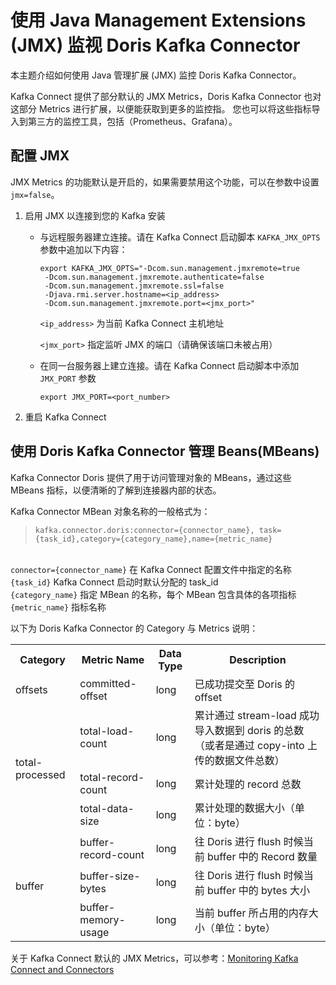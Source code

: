 <!--
Licensed to the Apache Software Foundation (ASF) under one
or more contributor license agreements.  See the NOTICE file
distributed with this work for additional information
regarding copyright ownership.  The ASF licenses this file
to you under the Apache License, Version 2.0 (the
"License"); you may not use this file except in compliance
with the License.  You may obtain a copy of the License at

  http://www.apache.org/licenses/LICENSE-2.0

Unless required by applicable law or agreed to in writing,
software distributed under the License is distributed on an
"AS IS" BASIS, WITHOUT WARRANTIES OR CONDITIONS OF ANY
KIND, either express or implied.  See the License for the
specific language governing permissions and limitations
under the License.
-->

# 使用 Java Management Extensions (JMX) 监视 Doris Kafka Connector
本主题介绍如何使用 Java 管理扩展 (JMX) 监控 Doris Kafka Connector。 

Kafka Connect 提供了部分默认的 JMX Metrics，Doris Kafka Connector 也对这部分 Metrics 进行扩展，以便能获取到更多的监控指。
您也可以将这些指标导入到第三方的监控工具，包括（Prometheus、Grafana）。


## 配置 JMX
JMX Metrics 的功能默认是开启的，如果需要禁用这个功能，可以在参数中设置 `jmx=false`。
1. 启用 JMX 以连接到您的 Kafka 安装
   
   - 与远程服务器建立连接。请在 Kafka Connect 启动脚本 `KAFKA_JMX_OPTS` 参数中追加以下内容：
     ````
     export KAFKA_JMX_OPTS="-Dcom.sun.management.jmxremote=true
      -Dcom.sun.management.jmxremote.authenticate=false
      -Dcom.sun.management.jmxremote.ssl=false
      -Djava.rmi.server.hostname=<ip_address>
      -Dcom.sun.management.jmxremote.port=<jmx_port>"
     ````
     `<ip_address>` 为当前 Kafka Connect 主机地址

     `<jmx_port>` 指定监听 JMX 的端口（请确保该端口未被占用）

   - 在同一台服务器上建立连接。请在 Kafka Connect 启动脚本中添加 `JMX_PORT` 参数
     ````
     export JMX_PORT=<port_number>
     ````
2. 重启 Kafka Connect

## 使用 Doris Kafka Connector 管理 Beans(MBeans)
Kafka Connector Doris 提供了用于访问管理对象的 MBeans，通过这些 MBeans 指标，以便清晰的了解到连接器内部的状态。

Kafka Connector MBean 对象名称的一般格式为：
>`kafka.connector.doris:connector={connector_name}, task={task_id},category={category_name},name={metric_name}`

<br>`connector={connector_name}` 在 Kafka Connect 配置文件中指定的名称
<br>`{task_id}` Kafka Connect 启动时默认分配的 task_id
<br>`{category_name}` 指定 MBean 的名称，每个 MBean 包含具体的各项指标
<br>`{metric_name}` 指标名称



以下为 Doris Kafka Connector 的 Category  与 Metrics 说明：<br>

<table>
    <tr>
        <th>Category</th><th>Metric Name</th><th>Data Type</th><th>Description</th>
    </tr>
    <tr>
        <td rowspan="1">offsets</td><td>committed-offset</td><td>long</td><td>已成功提交至 Doris 的 offset </td>
    </tr>
    <tr>
        <td rowspan="3">total-processed</td><td>total-load-count</td><td>long</td><td>累计通过 stream-load 成功导入数据到 doris 的总数（或者是通过 copy-into 上传的数据文件总数）</td>
    </tr>
    <tr>
        <td>total-record-count</td><td>long</td><td>累计处理的 record 总数</td>
    </tr>
    <tr>
        <td>total-data-size</td><td>long</td><td>累计处理的数据大小（单位：byte）</td>
    </tr>
    <tr>
        <td rowspan="3">buffer</td><td>buffer-record-count</td><td>long</td><td>往 Doris 进行 flush 时候当前 buffer 中的 Record 数量</td>
    </tr>
    <tr>
        <td>buffer-size-bytes</td><td>long</td><td>往 Doris 进行 flush 时候当前 buffer 中的 bytes 大小</td>
    </tr>
    <tr>
        <td>buffer-memory-usage</td><td>long</td><td>当前 buffer 所占用的内存大小（单位：byte）</td>
    </tr>
</table>

关于 Kafka Connect 默认的 JMX Metrics，可以参考：[Monitoring Kafka Connect and Connectors
](https://docs.confluent.io/kafka-connectors/self-managed/monitoring.html#monitoring-kconnect-long-and-connectors)